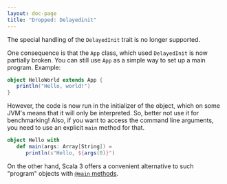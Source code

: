 ```yaml
---
layout: doc-page
title: "Dropped: Delayedinit"
---
```


The special handling of the `DelayedInit` trait is no longer supported.

One consequence is that the `App` class, which used `DelayedInit` is
now partially broken. You can still use `App` as a simple way to set up a main program. Example:

```scala
object HelloWorld extends App {
   println("Hello, world!")
}
```

However, the code is now run in the initializer of the object, which on
some JVM's means that it will only be interpreted. So, better not use it
for benchmarking! Also, if you want to access the command line arguments,
you need to use an explicit `main` method for that.

```scala
object Hello with
   def main(args: Array[String]) =
      println(s"Hello, ${args(0)}")
```

On the other hand, Scala 3 offers a convenient alternative to such "program" objects
with [`@main` methods](../changed-features/main-functions.md).
